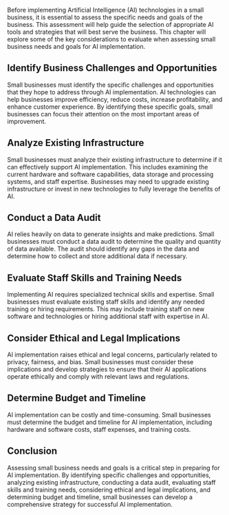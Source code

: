 

Before implementing Artificial Intelligence (AI) technologies in a small business, it is essential to assess the specific needs and goals of the business. This assessment will help guide the selection of appropriate AI tools and strategies that will best serve the business. This chapter will explore some of the key considerations to evaluate when assessing small business needs and goals for AI implementation.

Identify Business Challenges and Opportunities
----------------------------------------------

Small businesses must identify the specific challenges and opportunities that they hope to address through AI implementation. AI technologies can help businesses improve efficiency, reduce costs, increase profitability, and enhance customer experience. By identifying these specific goals, small businesses can focus their attention on the most important areas of improvement.

Analyze Existing Infrastructure
-------------------------------

Small businesses must analyze their existing infrastructure to determine if it can effectively support AI implementation. This includes examining the current hardware and software capabilities, data storage and processing systems, and staff expertise. Businesses may need to upgrade existing infrastructure or invest in new technologies to fully leverage the benefits of AI.

Conduct a Data Audit
--------------------

AI relies heavily on data to generate insights and make predictions. Small businesses must conduct a data audit to determine the quality and quantity of data available. The audit should identify any gaps in the data and determine how to collect and store additional data if necessary.

Evaluate Staff Skills and Training Needs
----------------------------------------

Implementing AI requires specialized technical skills and expertise. Small businesses must evaluate existing staff skills and identify any needed training or hiring requirements. This may include training staff on new software and technologies or hiring additional staff with expertise in AI.

Consider Ethical and Legal Implications
---------------------------------------

AI implementation raises ethical and legal concerns, particularly related to privacy, fairness, and bias. Small businesses must consider these implications and develop strategies to ensure that their AI applications operate ethically and comply with relevant laws and regulations.

Determine Budget and Timeline
-----------------------------

AI implementation can be costly and time-consuming. Small businesses must determine the budget and timeline for AI implementation, including hardware and software costs, staff expenses, and training costs.

Conclusion
----------

Assessing small business needs and goals is a critical step in preparing for AI implementation. By identifying specific challenges and opportunities, analyzing existing infrastructure, conducting a data audit, evaluating staff skills and training needs, considering ethical and legal implications, and determining budget and timeline, small businesses can develop a comprehensive strategy for successful AI implementation.
